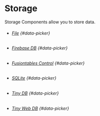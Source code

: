 # Storage

Storage Components allow you to store data.

* ###### [File](/components/storage/file.md) {#data-picker}
* ###### [Firebase DB](/components/storage/firebase-db.md) {#data-picker}
* ###### [Fusiontables Control](/components/storage/fusiontables-control.md) {#data-picker}
* ###### [SQLite](/components/storage/sqlite.md) {#data-picker}
* ###### [Tiny DB](/components/storage/tiny-db.md) {#data-picker}
* ###### [Tiny Web DB](/components/storage/tiny-web-db.md) {#data-picker}



